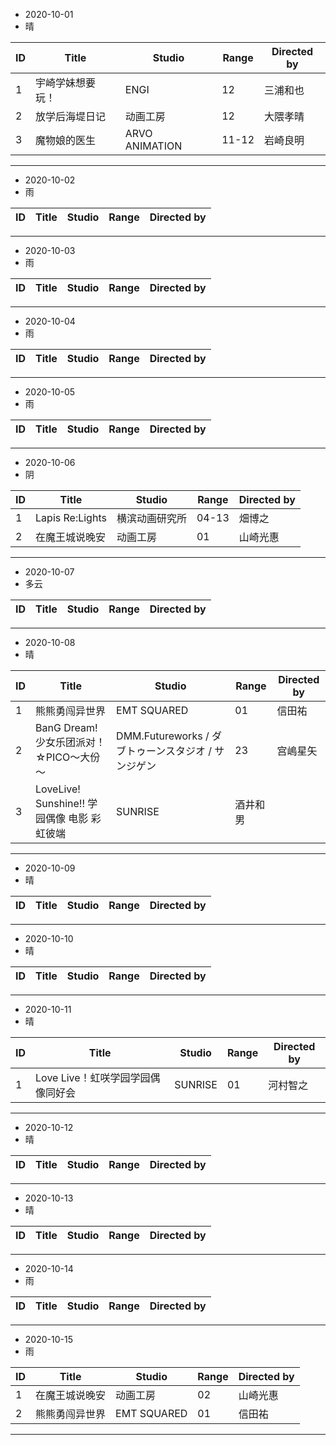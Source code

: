 - 2020-10-01
- 晴

ID|Title|Studio|Range|Directed by
---|---|---|---|---
1|宇崎学妹想要玩！|ENGI|12|三浦和也
2|放学后海堤日记|动画工房|12|大隈孝晴
3|魔物娘的医生|ARVO ANIMATION|11-12|岩崎良明

> 
---
- 2020-10-02
- 雨

ID|Title|Studio|Range|Directed by
---|---|---|---|---

> 
---
- 2020-10-03
- 雨

ID|Title|Studio|Range|Directed by
---|---|---|---|---

> 
---
- 2020-10-04
- 雨

ID|Title|Studio|Range|Directed by
---|---|---|---|---

> 
---
- 2020-10-05
- 雨

ID|Title|Studio|Range|Directed by
---|---|---|---|---

> 
---
- 2020-10-06
- 阴

ID|Title|Studio|Range|Directed by
---|---|---|---|---
1|Lapis Re:Lights|横滨动画研究所|04-13|畑博之
2|在魔王城说晚安|动画工房|01|山崎光惠


> 
---
- 2020-10-07
- 多云

ID|Title|Studio|Range|Directed by
---|---|---|---|---

> 
---
- 2020-10-08
- 晴

ID|Title|Studio|Range|Directed by
---|---|---|---|---
1|熊熊勇闯异世界|EMT SQUARED|01|信田祐
2|BanG Dream! 少女乐团派对！☆PICO～大份～|DMM.Futureworks / ダブトゥーンスタジオ / サンジゲン|23|宫嶋星矢
3|LoveLive! Sunshine!! 学园偶像 电影 彩虹彼端|SUNRISE|酒井和男


> 
---
- 2020-10-09
- 晴

ID|Title|Studio|Range|Directed by
---|---|---|---|---

> 
---
- 2020-10-10
- 晴

ID|Title|Studio|Range|Directed by
---|---|---|---|---

> 
---
- 2020-10-11
- 晴

ID|Title|Studio|Range|Directed by
---|---|---|---|---
1|Love Live！虹咲学园学园偶像同好会|SUNRISE|01|河村智之


> 
---
- 2020-10-12
- 晴

ID|Title|Studio|Range|Directed by
---|---|---|---|---

> 
---
- 2020-10-13
- 晴

ID|Title|Studio|Range|Directed by
---|---|---|---|---

> 
---
- 2020-10-14
- 雨

ID|Title|Studio|Range|Directed by
---|---|---|---|---

> 
---
- 2020-10-15
- 雨

ID|Title|Studio|Range|Directed by
---|---|---|---|---
1|在魔王城说晚安|动画工房|02|山崎光惠
2|熊熊勇闯异世界|EMT SQUARED|01|信田祐

> 
---
